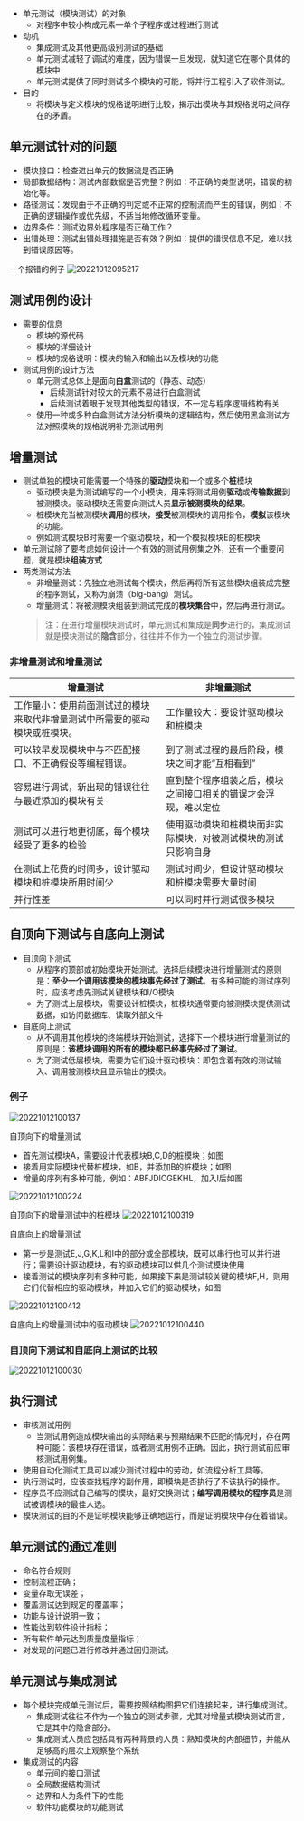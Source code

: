 - 单元测试（模块测试）的对象
  - 对程序中较小构成元素—单个子程序或过程进行测试
- 动机
  - 集成测试及其他更高级别测试的基础
  - 单元测试减轻了调试的难度，因为错误一旦发现，就知道它在哪个具体的模块中
  - 单元测试提供了同时测试多个模块的可能，将并行工程引入了软件测试。
- 目的
  - 将模块与定义模块的规格说明进行比较，揭示出模块与其规格说明之间存在的矛盾。


## 单元测试针对的问题
- 模块接口：检查进出单元的数据流是否正确
- 局部数据结构：测试内部数据是否完整？例如：不正确的类型说明，错误的初始化等。
- 路径测试：发现由于不正确的判定或不正常的控制流而产生的错误，例如：不正确的逻辑操作或优先级，不适当地修改循环变量。
- 边界条件：测试边界处程序是否正确工作？
- 出错处理：测试出错处理措施是否有效？例如：提供的错误信息不足，难以找到错误原因等。

一个报错的例子
![20221012095217](image/8模块（单元）测试/20221012095217.png)


## 测试用例的设计
- 需要的信息
  - 模块的源代码
  - 模块的详细设计
  - 模块的规格说明：模块的输入和输出以及模块的功能
- 测试用例的设计方法
  - 单元测试总体上是面向**白盒**测试的（静态、动态）
    - 后续测试针对较大的元素不易进行白盒测试
    - 后续测试着眼于发现其他类型的错误，不一定与程序逻辑结构有关
  - 使用一种或多种白盒测试方法分析模块的逻辑结构，然后使用黑盒测试方法对照模块的规格说明补充测试用例


## 增量测试
- 测试单独的模块可能需要一个特殊的**驱动**模块和一个或多个**桩**模块
  - 驱动模块是为测试编写的一个小模块，用来将测试用例**驱动**或**传输数据**到被测模块。驱动模块还需要向测试人员**显示被测模块的结果**。
  - 桩模块充当被测模块**调用**的模块，**接受**被测模块的调用指令，**模拟**该模块的功能。
  - 例如测试模块B时需要一个驱动模块，和一个模拟模块E的桩模块
- 单元测试除了要考虑如何设计一个有效的测试用例集之外，还有一个重要问题，就是模块**组装方式**
- 两类测试方法
  - 非增量测试：先独立地测试每个模块，然后再将所有这些模块组装成完整的程序测试，又称为崩溃（big-bang）测试。
  - 增量测试：将被测模块组装到测试完成的**模块集合**中，然后再进行测试。
  > 注：在进行增量模块测试时，单元测试和集成是**同步**进行的，集成测试就是模块测试的**隐含**部分，往往并不作为一个独立的测试步骤。


### 非增量测试和增量测试
| 增量测试                                                                   | 非增量测试                                                     |
| -------------------------------------------------------------------------- | -------------------------------------------------------------- |
| 工作量小：使用前面测试过的模块来取代非增量测试中所需要的驱动模块或桩模块。 | 工作量较大：要设计驱动模块和桩模块                             |
| 可以较早发现模块中与不匹配接口、不正确假设等编程错误。                     | 到了测试过程的最后阶段，模块之间才能“互相看到”                 |
| 容易进行调试，新出现的错误往往与最近添加的模块有关                         | 直到整个程序组装之后，模块之间接口相关的错误才会浮现，难以定位 |
| 测试可以进行地更彻底，每个模块经受了更多的检验                             | 使用驱动模块和桩模块而非实际模块，对被测试模块的测试只影响自身 |
| 在测试上花费的时间多，设计驱动模块和桩模块所用时间少                       | 测试时间少，但设计驱动模块和桩模块需要大量时间                 |
| 并行性差                                                                   | 可以同时并行测试很多模块                                       |


## 自顶向下测试与自底向上测试
- 自顶向下测试
  - 从程序的顶部或初始模块开始测试。选择后续模块进行增量测试的原则是：**至少一个调用该模块的模块事先经过了测试**。有多种可能的测试序列时，应该考虑先测试关键模块和I/O模块
  - 为了测试上层模块，需要设计桩模块，桩模块通常要向被测模块提供测试数据，如访问数据库、读取外部文件
- 自底向上测试
  - 从不调用其他模块的终端模块开始测试，选择下一个模块进行增量测试的原则是：**该模块调用的所有的模块都已经事先经过了测试**。
  - 为了测试低层模块，需要为它们设计驱动模块：即包含着有效的测试输入、调用被测模块且显示输出的模块。


### 例子
![20221012100137](image/8模块（单元）测试/20221012100137.png)

自顶向下的增量测试
- 首先测试模块A，需要设计代表模块B,C,D的桩模块；如图
- 接着用实际模块代替桩模块，如B，并添加B的桩模块；如图
- 增量的序列有多种可能，例如：ABFJDICGEKHL，加入I后如图

![20221012100224](image/8模块（单元）测试/20221012100224.png)

自顶向下的增量测试中的桩模块
![20221012100319](image/8模块（单元）测试/20221012100319.png)

自底向上的增量测试
- 第一步是测试E,J,G,K,L和I中的部分或全部模块，既可以串行也可以并行进行；需要设计驱动模块，有的驱动模块可以供几个测试模块使用
- 接着测试的模块序列有多种可能，如果接下来是测试较关键的模块F,H，则用它们代替相应的驱动模块，并加入它们的驱动模块，如图

![20221012100412](image/8模块（单元）测试/20221012100412.png)

自底向上的增量测试中的驱动模块
![20221012100440](image/8模块（单元）测试/20221012100440.png)

### 自顶向下测试和自底向上测试的比较
![20221012100030](image/8模块（单元）测试/20221012100030.png)


## 执行测试
- 审核测试用例
  - 当测试用例造成模块输出的实际结果与预期结果不匹配的情况时，存在两种可能：该模块存在错误，或者测试用例不正确。因此，执行测试前应审核测试用例集。
- 使用自动化测试工具可以减少测试过程中的劳动，如流程分析工具等。
- 执行测试时，应该查找程序的副作用，即模块是否执行了不该执行的操作。
- 程序员不应测试自己编写的模块，最好交换测试；**编写调用模块的程序员**是测试被调模块的最佳人选。
- 模块测试的目的不是证明模块能够正确地运行，而是证明模块中存在着错误。


## 单元测试的通过准则
- 命名符合规则
- 控制流程正确；
- 变量存取无误差；
- 覆盖测试达到规定的覆盖率；
- 功能与设计说明一致；
- 性能达到软件设计指标；
- 所有软件单元达到质量度量指标；
- 对发现的问题已进行修改并通过回归测试。


## 单元测试与集成测试
- 每个模块完成单元测试后，需要按照结构图把它们连接起来，进行集成测试。
  - 集成测试往往不作为一个独立的测试步骤，尤其对增量式模块测试而言，它是其中的隐含部分。
  - 集成测试人员应包括具有两种背景的人员：熟知模块的内部细节，并能从足够高的层次上观察整个系统
- 集成测试的内容
  - 单元间的接口测试
  - 全局数据结构测试
  - 边界和人为条件下的性能
  - 软件功能模块的功能测试
